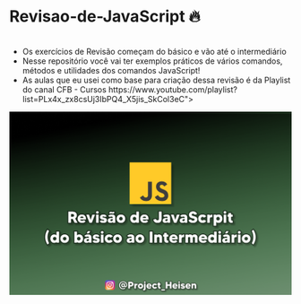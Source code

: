 # Revisao-de-JavaScript 🔥

<ul>
     
     <li>Os exercícios de Revisão começam do básico e vão até o intermediário</li>
     <li>Nesse repositório você vai ter exemplos práticos de vários comandos, métodos e utilidades dos comandos JavaScript!</li>
     <li>As aulas que eu usei como base para criação dessa revisão é da Playlist do canal CFB - Cursos https://www.youtube.com/playlist?list=PLx4x_zx8csUj3IbPQ4_X5jis_SkCol3eC"></li>  
</ul>

 <img src="MacBook Pro 14_ - 1.png" alt="IMG de Revisão">

